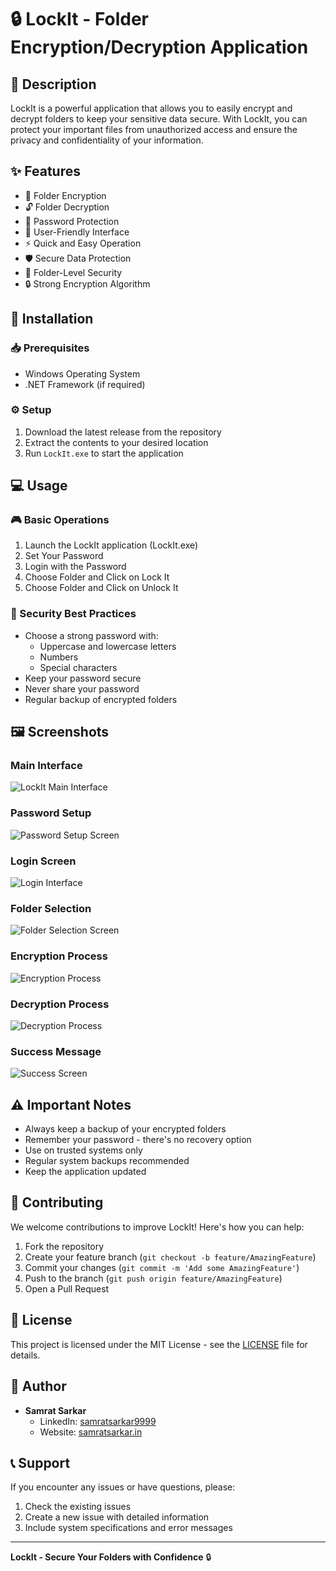 # 🔒 LockIt - Folder Encryption/Decryption Application

## 📝 Description
LockIt is a powerful application that allows you to easily encrypt and decrypt folders to keep your sensitive data secure. With LockIt, you can protect your important files from unauthorized access and ensure the privacy and confidentiality of your information.

## ✨ Features
- 🔐 Folder Encryption
- 🔓 Folder Decryption
- 🔑 Password Protection
- 🎯 User-Friendly Interface
- ⚡ Quick and Easy Operation
- 🛡️ Secure Data Protection
- 📁 Folder-Level Security
- 🔒 Strong Encryption Algorithm

## 🚀 Installation

### 📥 Prerequisites
- Windows Operating System
- .NET Framework (if required)

### ⚙️ Setup
1. Download the latest release from the repository
2. Extract the contents to your desired location
3. Run `LockIt.exe` to start the application

## 💻 Usage

### 🎮 Basic Operations
1. Launch the LockIt application (LockIt.exe)
2. Set Your Password
3. Login with the Password
4. Choose Folder and Click on Lock It
5. Choose Folder and Click on Unlock It

### 🔐 Security Best Practices
- Choose a strong password with:
  - Uppercase and lowercase letters
  - Numbers
  - Special characters
- Keep your password secure
- Never share your password
- Regular backup of encrypted folders

## 🖼️ Screenshots
### Main Interface
![LockIt Main Interface](https://samrat-sarkar.github.io/LockIt/Screenshots/Screenshot1.png)

### Password Setup
![Password Setup Screen](https://samrat-sarkar.github.io/LockIt/Screenshots/Screenshot2.png)

### Login Screen
![Login Interface](https://samrat-sarkar.github.io/LockIt/Screenshots/Screenshot3.png)

### Folder Selection
![Folder Selection Screen](https://samrat-sarkar.github.io/LockIt/Screenshots/Screenshot4.png)

### Encryption Process
![Encryption Process](https://samrat-sarkar.github.io/LockIt/Screenshots/Screenshot5.png)

### Decryption Process
![Decryption Process](https://samrat-sarkar.github.io/LockIt/Screenshots/Screenshot6.png)

### Success Message
![Success Screen](https://samrat-sarkar.github.io/LockIt/Screenshots/Screenshot7.png)

## ⚠️ Important Notes
- Always keep a backup of your encrypted folders
- Remember your password - there's no recovery option
- Use on trusted systems only
- Regular system backups recommended
- Keep the application updated

## 🤝 Contributing
We welcome contributions to improve LockIt! Here's how you can help:

1. Fork the repository
2. Create your feature branch (`git checkout -b feature/AmazingFeature`)
3. Commit your changes (`git commit -m 'Add some AmazingFeature'`)
4. Push to the branch (`git push origin feature/AmazingFeature`)
5. Open a Pull Request

## 📄 License
This project is licensed under the MIT License - see the [LICENSE](LICENSE) file for details.

## 👤 Author
- **Samrat Sarkar**
  - LinkedIn: [samratsarkar9999](https://www.linkedin.com/in/samratsarkar9999/)
  - Website: [samratsarkar.in](https://samratsarkar.in/)

## 📞 Support
If you encounter any issues or have questions, please:
1. Check the existing issues
2. Create a new issue with detailed information
3. Include system specifications and error messages

---

**LockIt - Secure Your Folders with Confidence** 🔒